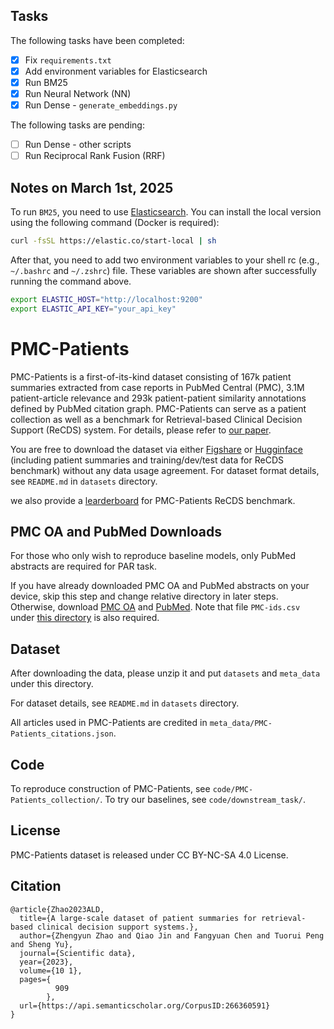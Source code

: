 ## Tasks

The following tasks have been completed:

- [x] Fix `requirements.txt`
- [x] Add environment variables for Elasticsearch
- [x] Run BM25
- [x] Run Neural Network (NN)
- [x] Run Dense - `generate_embeddings.py`

The following tasks are pending:

- [ ] Run Dense - other scripts
- [ ] Run Reciprocal Rank Fusion (RRF)

## Notes on March 1st, 2025

To run `BM25`, you need to use [Elasticsearch](https://elasticsearch-py.readthedocs.io/). You can install the local version using the following command (Docker is required):

```sh
curl -fsSL https://elastic.co/start-local | sh
```

After that, you need to add two environment variables to your shell rc (e.g., `~/.bashrc` and `~/.zshrc`) file. These variables are shown after successfully running the command above.

```sh
export ELASTIC_HOST="http://localhost:9200"
export ELASTIC_API_KEY="your_api_key"
```

# PMC-Patients
PMC-Patients is a first-of-its-kind dataset consisting of 167k patient summaries extracted from case reports in PubMed Central (PMC), 3.1M patient-article relevance and 293k patient-patient similarity annotations defined by PubMed citation graph.
PMC-Patients can serve as a patient collection as well as a benchmark for Retrieval-based Clinical Decision Support (ReCDS) system.
For details, please refer to [our paper](https://www.nature.com/articles/s41597-023-02814-8).

You are free to download the dataset via either [Figshare](https://figshare.com/collections/PMC-Patients/6723465) or [Hugginface](https://huggingface.co/zhengyun21) (including patient summaries and training/dev/test data for ReCDS benchmark) without any data usage agreement. 
For dataset format details, see `README.md` in `datasets` directory.

we also provide a [learderboard](https://pmc-patients.github.io/) for PMC-Patients ReCDS benchmark.


## PMC OA and PubMed Downloads
For those who only wish to reproduce baseline models, only PubMed abstracts are required for PAR task.

If you have already downloaded PMC OA and PubMed abstracts on your device, skip this step and change relative directory in later steps. Otherwise, download [PMC OA](https://ftp.ncbi.nlm.nih.gov/pub/pmc/oa_bulk/) and [PubMed](https://ftp.ncbi.nlm.nih.gov/pubmed/). Note that file `PMC-ids.csv` under [this directory](https://ftp.ncbi.nlm.nih.gov/pub/pmc/) is also required.

## Dataset
After downloading the data, please unzip it and put `datasets` and `meta_data` under this directory.

For dataset details, see `README.md` in `datasets` directory.

All articles used in PMC-Patients are credited in `meta_data/PMC-Patients_citations.json`.

## Code
To reproduce construction of PMC-Patients, see `code/PMC-Patients_collection/`. To try our baselines, see `code/downstream_task/`.

## License
PMC-Patients dataset is released under CC BY-NC-SA 4.0 License.

## Citation
```
@article{Zhao2023ALD,
  title={A large-scale dataset of patient summaries for retrieval-based clinical decision support systems.},
  author={Zhengyun Zhao and Qiao Jin and Fangyuan Chen and Tuorui Peng and Sheng Yu},
  journal={Scientific data},
  year={2023},
  volume={10 1},
  pages={
          909
        },
  url={https://api.semanticscholar.org/CorpusID:266360591}
}
```
